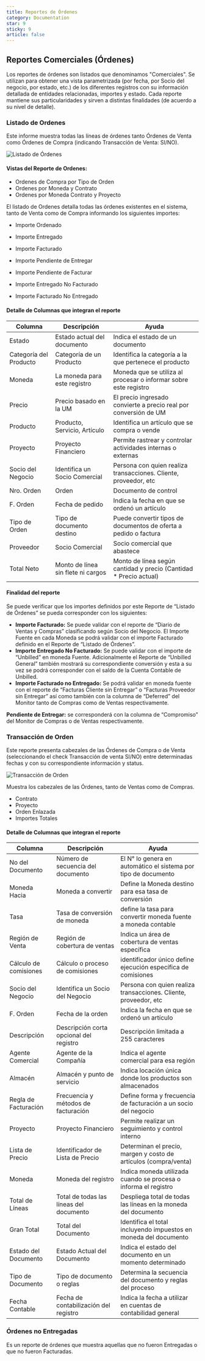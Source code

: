 ```yaml
---
title: Reportes de Órdenes
category: Documentation
star: 9
sticky: 9
article: false
---
```


## Reportes Comerciales (Órdenes)

Los reportes de órdenes son listados que denominamos "Comerciales".
Se utilizan para obtener una vista parametrizada (por fecha, por Socio del negocio, por estado, etc.) de los diferentes registros con su información detallada de entidades relacionadas, importes y estado.
Cada reporte mantiene sus particularidades y sirven a distintas finalidades (de acuerdo a su nivel de detalle).

### Listado de Ordenes

Este informe muestra todas las líneas de órdenes tanto Órdenes de Venta como Órdenes de Compra (indicando Transacción de Venta: SI/NO).

![Listado de Órdenes](/assets/img/docs/purchase-management/pum-reports1.png)

#### Vistas del Reporte de Ordenes:

* Ordenes de Compra por Tipo de Orden
* Ordenes por Moneda y Contrato
* Ordenes por Moneda Contrato y Proyecto

El listado de Ordenes detalla todas las órdenes existentes en el sistema, tanto de Venta como de Compra informando los siguientes importes:

* Importe Ordenado
* Importe Entregado
* Importe Facturado

* Importe Pendiente de Entregar
* Importe Pendiente de Facturar
* Importe Entregado No Facturado
* Importe Facturado No Entregado

#### Detalle de Columnas que integran el reporte

|         Columna        |              Descripción                   |                            Ayuda                                 |  
| ---------------------- | ------------------------------------------ | ---------------------------------------------------------------- |
|        Estado          |       Estado actual del documento          |                  Indica el estado de un documento                |
| Categoría del Producto |        Categoría de un Producto            |      Identifica la categoría a la que pertenece el producto      |
|        Moneda          |      La moneda para este registro          | Moneda que se utiliza al procesar o informar sobre este registro |
|        Precio          |         Precio basado en la UM             | El precio ingresado convierte a precio real por conversión de UM |
|       Producto         |       Producto, Servicio, Artículo         |        Identifica un artículo que se compra o vende              |
|       Proyecto         |           Proyecto Financiero              | Permite rastrear y controlar actividades internas o externas     |
|   Socio del Negocio    |      Identifica un Socio Comercial         | Persona con quien realiza transacciones. Cliente, proveedor, etc |
|     Nro. Orden         |                Orden                       |                       Documento de control                       |
|       F. Orden         |           Fecha de pedido                  |          Indica la fecha en que se ordenó un artículo            |
|    Tipo de Orden       |          Tipo de documento destino         | Puede convertir tipos de documentos de oferta a pedido o factura |
|       Proveedor        |             Socio Comercial                |                 Socio comercial que abastece                     |
|      Total Neto        |   Monto de línea sin flete ni cargos       | Monto de línea según cantidad y precio (Cantidad * Precio actual)|

#### Finalidad del reporte

Se puede verificar que los importes definidos por este Reporte de “Listado de Órdenes” se pueda corresponder con los siguientes:

* **Importe Facturado:** Se puede validar con el reporte de “Diario de Ventas y Compras” clasificando según Socio del Negocio. El Importe Fuente en cada Moneda se podrá validar con el importe Facturado definido en el Reporte de “Listado de Órdenes”.
* **Importe Entregado No Facturado:** Se puede validar con el importe de “Unbilled” en moneda Fuente. Adicionalmente el Reporte de “Unbilled General” también mostrará su correspondiente conversión y esta a su vez se podrá corresponder con el saldo de la Cuenta Contable de Unbilled.
* **Importe Facturado no Entregado:** Se podrá validar en moneda fuente con el reporte de “Facturas Cliente sin Entregar” o “Facturas Proveedor sin Entregar” así como también con la columna de “Deferred” del Monitor tanto de Compras como de Ventas respectivamente.

**Pendiente de Entregar:** se corresponderá con la columna de “Compromiso” del Monitor de Compras o de Ventas respectivamente.

### Transacción de Orden

Este reporte presenta cabezales de las Órdenes de Compra o de Venta (seleccionando el check Transacción de venta SI/NO) entre determinadas fechas y con su correspondiente información y status.

![Transacción de Orden](/assets/img/docs/purchase-management/pum-reports2.png)

Muestra los cabezales de las Órdenes, tanto de Ventas como de Compras.

* Contrato
* Proyecto
* Orden Enlazada
* Importes Totales

#### Detalle de Columnas que integran el reporte

|         Columna        |              Descripción                   |                            Ayuda                                 |  
| ---------------------- | ------------------------------------------ | ---------------------------------------------------------------- |
|    No del Documento    |    Número de secuencia del documento       | El N° lo genera en automático el sistema por tipo de documento   |
|      Moneda Hacia      |            Moneda a convertir              |      Define la Moneda destino para esa tasa de conversión        |
|         Tasa           |      Tasa de conversión de moneda          |  define la tasa para convertir moneda fuente a moneda contable   |
|    Región de Venta     |       Región de cobertura de ventas        |         Indica un área de cobertura de ventas específica         |
|  Cálculo de comisiones |       Cálculo o proceso de comisiones      |   identificador único define ejecución específica de comisiones  |
|   Socio del Negocio    |      Identifica un Socio del Negocio       | Persona con quien realiza transacciones. Cliente, proveedor, etc |
|       F. Orden         |           Fecha de la orden                |             Indica la fecha en que se ordenó un artículo         |
|      Descripción       |  Descripción corta opcional del registro   |            Descripción limitada a 255 caracteres                 |
|    Agente Comercial    |           Agente de la Compañía            |           Indica el agente comercial para esa región             |
|        Almacén         |          Almacén y punto de servicio       |    Indica locación única donde los productos son almacenados     |
|  Regla de Facturación  |    Frecuencia y métodos de facturación     |  Define forma y frecuencia de facturación a un socio del negocio |
|      Proyecto          |          Proyecto Financiero               |          Permite realizar un seguimiento y control interno       |
|   Lista de Precio      |     Identificador de Lista de Precio       | Determinan el precio, margen y costo de artículos (compra/venta) |	
|        Moneda          |             Moneda del registro            | Indica moneda utilizada cuando se procesa o informa el registro  |
|   Total de Líneas      |  Total de todas las líneas del documento   |  Despliega total de todas las líneas en la moneda del documento  |
|      Gran Total        |           Total del Documento              | Identifica el total incluyendo impuestos en moneda del documento |
|  Estado del Documento  |        Estado Actual del Documento         |     Indica el estado del documento en un momento determinado     |
|   Tipo de Documento    |        Tipo de documento o reglas          |    Determina la secuencia del documento y reglas del proceso     |
|    Fecha Contable      |  Fecha de contabilización del registro     |   Indica la fecha a utilizar en cuentas de contabilidad general  |


### Órdenes no Entregadas

Es un reporte de órdenes que muestra aquellas que no fueron Entregadas o que no fueron Facturadas.